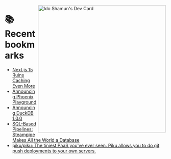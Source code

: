 <a href="https://app.daily.dev/idoshamun"><img src="https://api.daily.dev/devcards/v2/28849d86070e4c099c877ab6837c61f0.png?type=default&r=auy" align="right" width="400" alt="Ido Shamun's Dev Card"/></a>

# 📚 Recent bookmarks
<!-- BOOKMARKS:START -->
- [Next.js 15 Ruins Caching Even More](https://app.daily.dev/posts/i0pKj4Bls?utm_source=rss&utm_medium=bookmarks&utm_campaign=28849d86070e4c099c877ab6837c61f0)
- [Announcing Phoenix Playground](https://app.daily.dev/posts/qW1fHtD6n?utm_source=rss&utm_medium=bookmarks&utm_campaign=28849d86070e4c099c877ab6837c61f0)
- [Announcing DuckDB 1.0.0](https://app.daily.dev/posts/OAuDmiwOJ?utm_source=rss&utm_medium=bookmarks&utm_campaign=28849d86070e4c099c877ab6837c61f0)
- [SQL-Based Pipelines: Steampipe Makes All the World a Database](https://app.daily.dev/posts/CiyBYqLR9?utm_source=rss&utm_medium=bookmarks&utm_campaign=28849d86070e4c099c877ab6837c61f0)
- [piku/piku: The tiniest PaaS you&#39;ve ever seen. Piku allows you to do git push deployments to your own servers.](https://app.daily.dev/posts/LH9hyUOQx?utm_source=rss&utm_medium=bookmarks&utm_campaign=28849d86070e4c099c877ab6837c61f0)
<!-- BOOKMARKS:END -->

